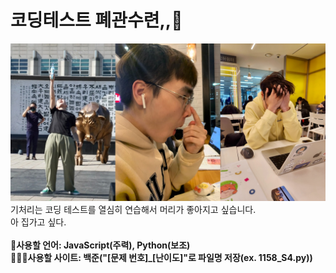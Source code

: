 # 코딩테스트 폐관수련,,🔨
![banner_IMG](./readme_img/banner.JPG)
기처리는 코딩 테스트를 열심히 연습해서 머리가 좋아지고 싶습니다.<br>
아 집가고 싶다.<br>
<br>
**🎤사용할 언어: JavaScript(주력), Python(보조)**<br>
**👨🏻‍💻사용할 사이트: 백준("[문제 번호]_[난이도]"로 파일명 저장(ex. 1158_S4.py))**<br>
